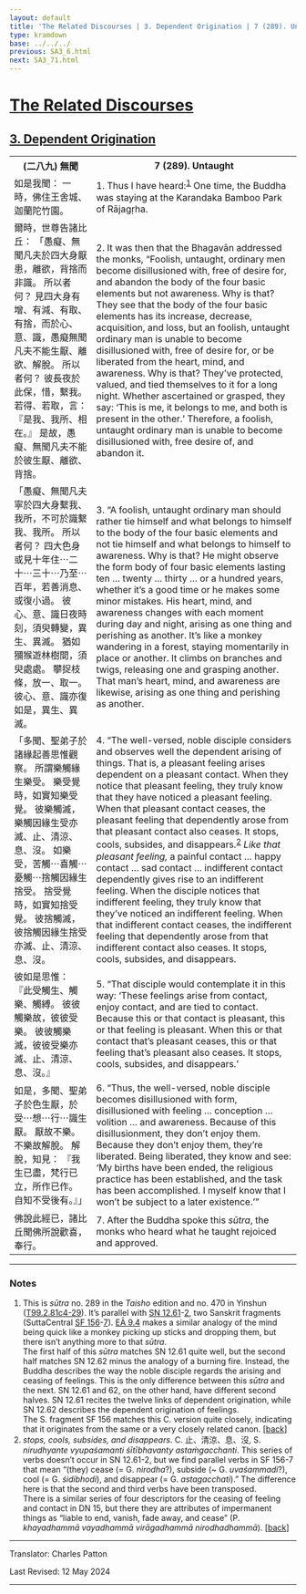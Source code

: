 ```yaml
---
layout: default
title: 'The Related Discourses | 3. Dependent Origination | 7 (289). Untaught'
type: kramdown
base: ../../../
previous: SA3_6.html
next: SA3_71.html
---
```


<h1><a href='../index.html'>The Related Discourses</a></h1>
<h2><a href='index.html'>3. Dependent Origination</a></h2>

<table class="trans">
  <th class='ch'>(二八九) 無聞</th>
  <th class='en'>7 (289). Untaught</th>
  <tr>
    <td class="ch" title='t99.2.81c4'>如是我聞： 一時，佛住王舍城、迦蘭陀竹園。</td>
    <td id='p1'>1. Thus I have heard:<sup id="ref1"><a href="#n1">1</a></sup> One time, the Buddha was staying at the Karandaka Bamboo Park of Rājagṛha.</td>
  </tr>
  <tr>
    <td class="ch" title='t99.2.81c5'>爾時，世尊告諸比丘： 「愚癡、無聞凡夫於四大身厭患，離欲，背捨而非識。 所以者何？ 見四大身有增、有減、有取、有捨，而於心、意、識，愚癡無聞凡夫不能生厭、離欲、解脫。 所以者何？ 彼長夜於此保，惜，繫我。 若得、若取，言： 『是我、我所、相在。』 是故，愚癡、無聞凡夫不能於彼生厭、離欲、背捨。</td>
    <td id='p2'>2. It was then that the Bhagavān addressed the monks, “Foolish, untaught, ordinary men become disillusioned with, free of desire for, and abandon the body of the four basic elements but not awareness. Why is that? They see that the body of the four basic elements has its increase, decrease, acquisition, and loss, but an foolish, untaught ordinary man is unable to become disillusioned with, free of desire for, or be liberated from the heart, mind, and awareness. Why is that? They’ve protected, valued, and tied themselves to it for a long night. Whether ascertained or grasped, they say: ‘This is me, it belongs to me, and both is present in the other.’ Therefore, a foolish, untaught ordinary man is unable to become disillusioned with, free desire of, and abandon it.</td>
  </tr>
  <tr>
    <td class="ch" title='t99.2.81c11'>「愚癡、無聞凡夫寧於四大身繫我、我所，不可於識繫我、我所。 所以者何？ 四大色身或見十年住⋯二十⋯三十⋯乃至⋯百年，若善消息、或復小過。 彼心、意、識日夜時刻，須臾轉變，異生、異滅。 猶如獼猴遊林樹間，須臾處處。 攀捉枝條，放一、取一。 彼心、意、識亦復如是，異生、異滅。</td>
    <td id='p3'>3. “A foolish, untaught ordinary man should rather tie himself and what belongs to himself to the body of the four basic elements and not tie himself and what belongs to himself to awareness. Why is that? He might observe the form body of four basic elements lasting ten … twenty … thirty … or a hundred years, whether it’s a good time or he makes some minor mistakes. His heart, mind, and awareness changes with each moment during day and night, arising as one thing and perishing as another. It’s like a monkey wandering in a forest, staying momentarily in place or another. It climbs on branches and twigs, releasing one and grasping another. That man’s heart, mind, and awareness are likewise, arising as one thing and perishing as another.</td>
  </tr>
  <tr>
    <td class="ch" title='t99.2.81c17'>「多聞、聖弟子於諸緣起善思惟觀察。 所謂樂觸緣生樂受。 樂受覺時，如實知樂受覺。 彼樂觸滅，樂觸因緣生受亦滅、止、清涼、息、沒。 如樂受，苦觸⋯喜觸⋯憂觸⋯捨觸因緣生捨受。 捨受覺時，如實知捨受覺。 彼捨觸滅，彼捨觸因緣生捨受亦滅、止、清涼、息、沒。</td>
    <td id='p4'>4. “The well-versed, noble disciple considers and observes well the dependent arising of things. That is, a pleasant feeling arises dependent on a pleasant contact. When they notice that pleasant feeling, they truly know that they have noticed a pleasant feeling. When that pleasant contact ceases, the pleasant feeling that dependently arose from that pleasant contact also ceases. It stops, cools, subsides, and disappears.<sup id="ref2"><a href="#n2">2</a></sup> <em>Like that pleasant feeling,</em> a painful contact … happy contact … sad contact … indifferent contact dependently gives rise to an indifferent feeling. When the disciple notices that indifferent feeling, they truly know that they’ve noticed an indifferent feeling. When that indifferent contact ceases, the indifferent feeling that dependently arose from that indifferent contact also ceases. It stops, cools, subsides, and disappears.</td>
  </tr>
  <tr>
    <td class="ch" title='t99.2.81c23'>彼如是思惟： 『此受觸生、觸樂、觸縛。 彼彼觸樂故，彼彼受樂。 彼彼觸樂滅，彼彼受樂亦滅、止、清涼、息、沒。』</td>
    <td id='p5'>5. “That disciple would contemplate it in this way: ‘These feelings arise from contact, enjoy contact, and are tied to contact. Because this or that contact is pleasant, this or that feeling is pleasant. When this or that contact that’s pleasant ceases, this or that feeling that’s pleasant also ceases. It stops, cools, subsides, and disappears.’</td>
  </tr>
  <tr>
    <td class="ch" title='t99.2.81c25'>如是，多聞、聖弟子於色生厭，於受⋯想⋯行⋯識生厭。 厭故不樂。 不樂故解脫。 解脫，知見： 『我生已盡，梵行已立，所作已作。 自知不受後有。』」</td>
    <td id='p6'>6. “Thus, the well-versed, noble disciple becomes disillusioned with form, disillusioned with feeling … conception … volition … and awareness. Because of this disillusionment, they don’t enjoy them. Because they don’t enjoy them, they’re liberated. Being liberated, they know and see: ‘My births have been ended, the religious practice has been established, and the task has been accomplished. I myself know that I won’t be subject to a later existence.’”</td>
  </tr>
  <tr>
    <td class="ch" title='t99.2.81c28'>佛說此經已，諸比丘聞佛所說歡喜，奉行。</td>
    <td id='p7'>7. After the Buddha spoke this <em>sūtra</em>, the monks who heard what he taught rejoiced and approved.</td>
  </tr>
</table>

<hr/>

<h3 id="notes">Notes</h3>

<ol class="notes-list">
  <li id="n1">This is <em>sūtra</em> no. 289 in the <cite>Taisho</cite> edition and no. 470 in Yinshun (<a href="https://cbetaonline.dila.edu.tw/zh/T02n0099_p0081c04" target="_blank">T99.2.81c4-29</a>). It’s parallel with <a href="https://suttacentral.net/sn12.61" target="_blank">SN 12.61</a>-<a href="https://suttacentral.net/sn12.62" target="_blank">2</a>, two Sanskrit fragments (SuttaCentral <a href="https://suttacentral.net/sf156" target="_blank">SF 156</a>-<a href="https://suttacentral.net/sf157" target="_blank">7</a>). <a href="../../ekottarika/09/EA_09_04.html" target="_blank">EĀ 9.4</a> makes a similar analogy of the mind being quick like a monkey picking up sticks and dropping them, but there isn’t anything more to that <em>sūtra</em>.<br/>
  The first half of this <em>sūtra</em> matches SN 12.61 quite well, but the second half matches SN 12.62 minus the analogy of a burning fire. Instead, the Buddha describes the way the noble disciple regards the arising and ceasing of feelings. This is the only difference between this <em>sūtra</em> and the next. SN 12.61 and 62, on the other hand, have different second halves. SN 12.61 recites the twelve links of dependent origination, while SN 12.62 describes the dependent origination of feelings.<br/>
  The S. fragment SF 156 matches this C. version quite closely, indicating that it originates from the same or a very closely related canon. [<a href="#ref1">back</a>]</li>
  <li id="n2"><em>stops, cools, subsides, and disappears</em>. C. 止、清涼、息、沒, S. <em>nirudhyante vyupaśamanti śītībhavanty astaṁgacchanti</em>. This series of verbs doesn’t occur in SN 12.61-2, but we find parallel verbs in SF 156-7 that mean “(they) cease (= G. <em>nirodha</em>?), subside (~ G. <em>uvaśaṃmadi</em>?), cool (= G. <em>śidibhodi</em>), and disappear (= G. <em>astagacchati</em>).” The difference here is that the second and third verbs have been transposed.<br/>
  There is a similar series of four descriptors for the ceasing of feeling and contact in DN 15, but there they are attributes of impermanent things as “liable to end, vanish, fade away, and cease” (P. <em>khayadhammā vayadhammā virāgadhammā nirodhadhammā</em>). [<a href="#ref2">back</a>]</li>
</ol>

<hr/>

<p class="translator">Translator: Charles Patton</p>
<p class='revised'>Last Revised: 12 May 2024</p>

<hr/>